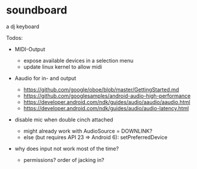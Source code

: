 # soundboard
a dj keyboard

Todos:

 - MIDI-Output
   - expose available devices in a selection menu
   - update linux kernel to allow midi   
   
 - Aaudio for in- and output
   - https://github.com/google/oboe/blob/master/GettingStarted.md
   - https://github.com/googlesamples/android-audio-high-performance
   - https://developer.android.com/ndk/guides/audio/aaudio/aaudio.html
   - https://developer.android.com/ndk/guides/audio/audio-latency.html
 - disable mic when double cinch attached
   - might already work with AudioSource = DOWNLINK?
   - else (but requires API 23 => Android 6): setPreferredDevice
   
 - why does input not work most of the time?
   - permissions? order of jacking in?



